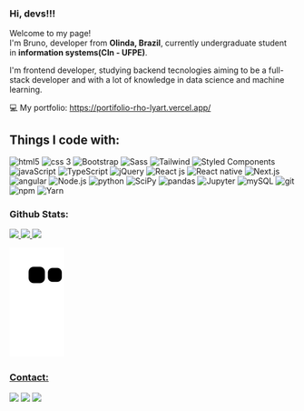 ### Hi, devs!!!

<p>Welcome to my page! </br> I'm Bruno,  developer from <b>Olinda, Brazil</b>, currently undergraduate student in <b>information systems(CIn - UFPE)</b>. </p>
<p> I'm frontend developer, studying backend tecnologies aiming to be a full-stack developer and with a lot of knowledge in data science and machine learning. </p>

 💻 My portfolio: https://portifolio-rho-lyart.vercel.app/

## Things I code with:


<img alt="html5" src="https://img.shields.io/badge/-HTML5-E34F26?style=flat-square&logo=html5&logoColor=white" /> <img alt="css 3" src="https://img.shields.io/badge/-CSS3-F05032?style=flat-square&logo=css3&logoColor=white" />
<img alt="Bootstrap" src="https://img.shields.io/badge/-Bootstrap-be7abb?style=flat-square&logo=bootstrap&logoColor=white" />
<img alt="Sass" src="https://img.shields.io/badge/-Sass-be7abb?style=flat-square&logo=sass&logoColor=white" />
<img alt="Tailwind" src="https://img.shields.io/badge/-Tailwind_CSS-be7abb?style=flat-square&logo=tailwindcss&logoColor=white" />
<img alt="Styled Components" src="https://img.shields.io/badge/-Styled_Components-be7abb?style=flat-square&logo=styled-components&logoColor=white" />
<img alt="javaScript" src="https://img.shields.io/badge/-JavaScript-8a2be2?style=flat-square&logo=javascript&logoColor=white" />
<img alt="TypeScript" src="https://img.shields.io/badge/-TypeScript-8a2be2?style=flat-square&logo=typescript&logoColor=white" />
<img alt="jQuery" src="https://img.shields.io/badge/-jQuery-8a2be2?style=flat-square&logo=jQuery&logoColor=white" />
<img alt="React js" src="https://img.shields.io/badge/-React JS-007ACC?style=flat-square&logo=react&logoColor=white" />
<img alt="React native" src="https://img.shields.io/badge/-React Native-007ACC?style=flat-square&logo=react&logoColor=white" />
<img alt="Next.js" src="https://img.shields.io/badge/-Next.js-007ACC?style=flat-square&logo=next.js&logoColor=white" />
<img alt="angular" src="https://img.shields.io/badge/-Angular JS-008B8B?style=flat-square&logo=angular&logoColor=white" />
<img alt="Node.js" src="https://img.shields.io/badge/-Node.js-008B8B?style=flat-square&logo=node.js&logoColor=white" />
<img alt="python" src="https://img.shields.io/badge/-Python-13aa52?style=flat-square&logo=python&logoColor=white" />
<img alt="SciPy" src="https://img.shields.io/badge/-SciPy-13aa52?style=flat-square&logo=scipy&logoColor=white" />
<img alt="pandas" src="https://img.shields.io/badge/-Pandas-13aa52?style=flat-square&logo=pandas&logoColor=white" /> 
<img alt="Jupyter" src="https://img.shields.io/badge/-Jupyter Notebook-13aa52?style=flat-square&logo=jupyter&logoColor=white" />                                    <img alt="mySQL" src="https://img.shields.io/badge/-MySQL-13aa52?style=flat-square&logo=mysql&logoColor=white" />                                                  <img alt="git" src="https://img.shields.io/badge/-Git-FF0000?style=flat-square&logo=git&logoColor=white" />
<img alt="npm" src="https://img.shields.io/badge/-npm-FF0000?style=flat-square&logo=npm&logoColor=white" />
<img alt="Yarn" src="https://img.shields.io/badge/-Yarn-FF0000?style=flat-square&logo=yarn&logoColor=white" />
          

### Github Stats:
<div>
<a href="https://github.com/brunom764">
<img height="200em" src="https://github-profile-summary-cards.vercel.app/api/cards/profile-details?username=brunom764&theme=radical"/> 
 <img height="0em" src="https://github-readme-stats.vercel.app/api?username=brunom764&theme=radical&show_icons=true&count_private=true&hide_border=true"/>
<img height="160em" src="https://github-readme-streak-stats.herokuapp.com/?user=brunom764&theme=radical&hide_border=true"/>

</div>


![Snake animation](https://github.com/brunom764/brunom764/blob/output/github-contribution-grid-snake.svg)
            
### Contact:
 <div>
  <a href = "mailto:brunom764@gmail.com"><img src="https://img.shields.io/badge/Gmail-F05032?style=for-the-badge&logo=gmail&logoColor=white" target="_blank"></a>      
  <a href="https://www.linkedin.com/in/bruno-miguel-a08022239/" target="_blank"><img src="https://img.shields.io/badge/-LinkedIn-007ACC?style=for-the-badge&logo=linkedin&logoColor=white" target="_blank"></a>  
  <a href="https://www.instagram.com/brunom_42/" target="_blank"><img src="https://img.shields.io/badge/-instagram-008B8B?style=for-the-badge&logo=instagram&logoColor=white" target="_blank"></a>
</div>           

